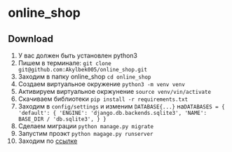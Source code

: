 # online_shop

## Download

1. У вас должен быть установлен python3
2. Пишем в терминале: `git clone git@github.com:Akylbek005/online_shop.git`
3. Заходим в папку online_shop `cd online_shop`
4. Создаем виртуальное окружение `python3 -m venv venv`
5. Активируем виртуальное окржунение `source venv/vin/activate`
6. Скачиваем библиотеки `pip install -r requirements.txt`
7. Заходим в `config/settings` и изменим `DATABASE{...}` на`DATABASES = {
    'default': {
        'ENGINE': 'django.db.backends.sqlite3',
        'NAME': BASE_DIR / 'db.sqlite3',
    }
}`
8. Сделаем миграции `python manage.py migrate`
9. Запустим проэкт `python magage.py runserver`
10. Заходим по [ссылке](http://127.0.0.1:8000)

